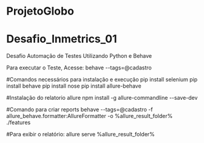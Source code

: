 # ProjetoGlobo
# Desafio_Inmetrics_01
Desafio Automação de Testes Utilizando  Python e Behave

Para executar o Teste, Acesse:
behave --tags=@cadastro


#Comandos necessários para instalação e execução
pip install selenium
pip install behave
pip install nose
pip install allure-behave


#Instalação do  relatorio allure 
npm install -g allure-commandline --save-dev


#Comando para criar reports
behave --tags=@cadastro -f allure_behave.formatter:AllureFormatter -o %allure_result_folder% ./features


#Para exibir o relatório:
allure serve %allure_result_folder%


